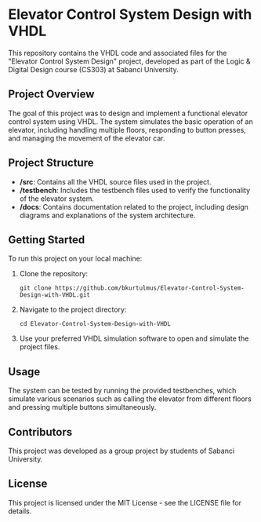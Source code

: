 # Elevator Control System Design with VHDL

This repository contains the VHDL code and associated files for the "Elevator Control System Design" project, developed as part of the Logic & Digital Design course (CS303) at Sabanci University.

## Project Overview

The goal of this project was to design and implement a functional elevator control system using VHDL. The system simulates the basic operation of an elevator, including handling multiple floors, responding to button presses, and managing the movement of the elevator car.

## Project Structure

- **/src**: Contains all the VHDL source files used in the project.
- **/testbench**: Includes the testbench files used to verify the functionality of the elevator system.
- **/docs**: Contains documentation related to the project, including design diagrams and explanations of the system architecture.

## Getting Started

To run this project on your local machine:

1. Clone the repository:
   ```
   git clone https://github.com/bkurtulmus/Elevator-Control-System-Design-with-VHDL.git
   ```
2. Navigate to the project directory:
   ```
   cd Elevator-Control-System-Design-with-VHDL
   ```
3. Use your preferred VHDL simulation software to open and simulate the project files.

## Usage

The system can be tested by running the provided testbenches, which simulate various scenarios such as calling the elevator from different floors and pressing multiple buttons simultaneously.

## Contributors

This project was developed as a group project by students of Sabanci University. 

## License

This project is licensed under the MIT License - see the LICENSE file for details.
